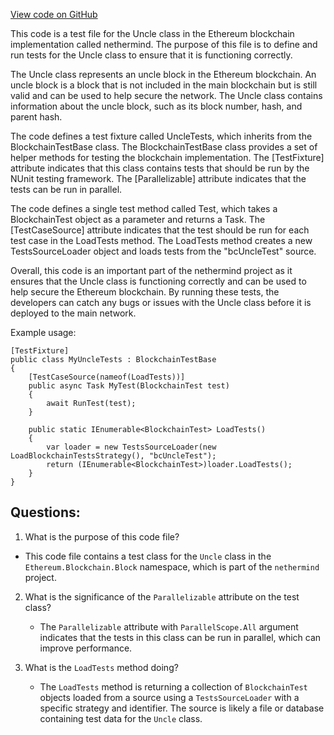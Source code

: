 [View code on GitHub](https://github.com/nethermindeth/nethermind/Ethereum.Blockchain.Block.Test/UncleTests.cs)

This code is a test file for the Uncle class in the Ethereum blockchain implementation called nethermind. The purpose of this file is to define and run tests for the Uncle class to ensure that it is functioning correctly. 

The Uncle class represents an uncle block in the Ethereum blockchain. An uncle block is a block that is not included in the main blockchain but is still valid and can be used to help secure the network. The Uncle class contains information about the uncle block, such as its block number, hash, and parent hash. 

The code defines a test fixture called UncleTests, which inherits from the BlockchainTestBase class. The BlockchainTestBase class provides a set of helper methods for testing the blockchain implementation. The [TestFixture] attribute indicates that this class contains tests that should be run by the NUnit testing framework. The [Parallelizable] attribute indicates that the tests can be run in parallel. 

The code defines a single test method called Test, which takes a BlockchainTest object as a parameter and returns a Task. The [TestCaseSource] attribute indicates that the test should be run for each test case in the LoadTests method. The LoadTests method creates a new TestsSourceLoader object and loads tests from the "bcUncleTest" source. 

Overall, this code is an important part of the nethermind project as it ensures that the Uncle class is functioning correctly and can be used to help secure the Ethereum blockchain. By running these tests, the developers can catch any bugs or issues with the Uncle class before it is deployed to the main network. 

Example usage:

```
[TestFixture]
public class MyUncleTests : BlockchainTestBase
{
    [TestCaseSource(nameof(LoadTests))]
    public async Task MyTest(BlockchainTest test)
    {
        await RunTest(test);
    }

    public static IEnumerable<BlockchainTest> LoadTests()
    {
        var loader = new TestsSourceLoader(new LoadBlockchainTestsStrategy(), "bcUncleTest");
        return (IEnumerable<BlockchainTest>)loader.LoadTests();
    }
}
```
## Questions: 
 1. What is the purpose of this code file?
   - This code file contains a test class for the `Uncle` class in the `Ethereum.Blockchain.Block` namespace, which is part of the `nethermind` project.

2. What is the significance of the `Parallelizable` attribute on the test class?
   - The `Parallelizable` attribute with `ParallelScope.All` argument indicates that the tests in this class can be run in parallel, which can improve performance.

3. What is the `LoadTests` method doing?
   - The `LoadTests` method is returning a collection of `BlockchainTest` objects loaded from a source using a `TestsSourceLoader` with a specific strategy and identifier. The source is likely a file or database containing test data for the `Uncle` class.